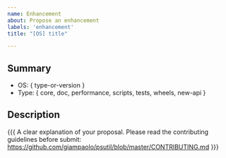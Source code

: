 ```yaml
---
name: Enhancement
about: Propose an enhancement
labels: 'enhancement'
title: "[OS] title"

---
```


## Summary

* OS: { type-or-version }
* Type: { core, doc, performance, scripts, tests, wheels, new-api }

## Description

{{{
  A clear explanation of your proposal. Please read the contributing guidelines before submit:
  https://github.com/giampaolo/psutil/blob/master/CONTRIBUTING.md
}}}

